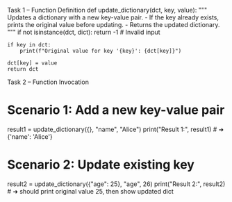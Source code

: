 Task 1 – Function Definition
def update_dictionary(dct, key, value):
    """
    Updates a dictionary with a new key-value pair.
    - If the key already exists, prints the original value before updating.
    - Returns the updated dictionary.
    """
    if not isinstance(dct, dict):
        return -1  # Invalid input

    if key in dct:
        print(f"Original value for key '{key}': {dct[key]}")

    dct[key] = value
    return dct

Task 2 – Function Invocation
# Scenario 1: Add a new key-value pair
result1 = update_dictionary({}, "name", "Alice")
print("Result 1:", result1)  # ➜ {'name': 'Alice'}

# Scenario 2: Update existing key
result2 = update_dictionary({"age": 25}, "age", 26)
print("Result 2:", result2)  # ➜ should print original value 25, then show updated dict
